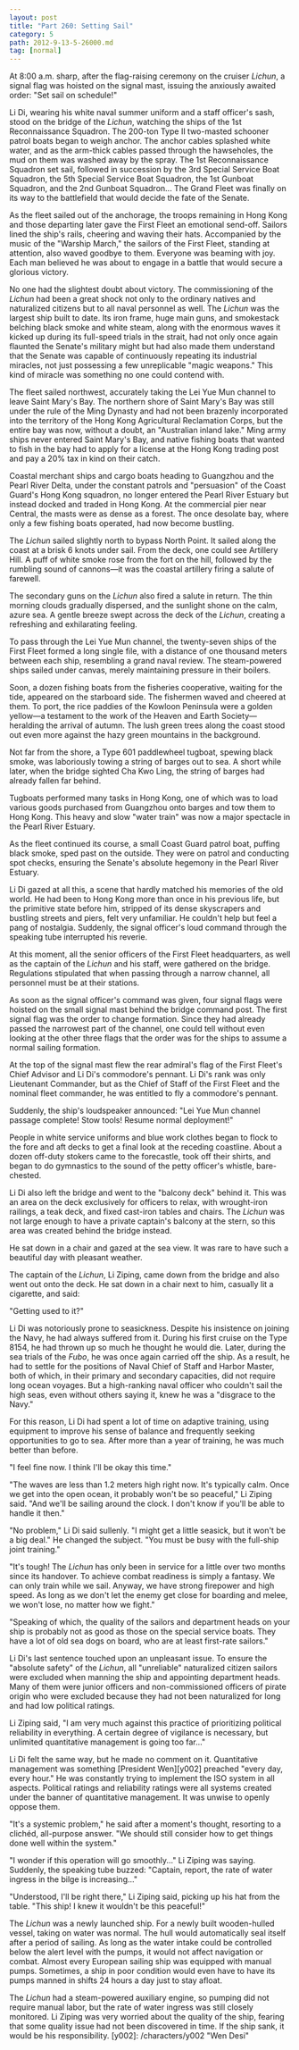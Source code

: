 ```yaml
---
layout: post
title: "Part 260: Setting Sail"
category: 5
path: 2012-9-13-5-26000.md
tag: [normal]
---
```


At 8:00 a.m. sharp, after the flag-raising ceremony on the cruiser *Lichun*, a signal flag was hoisted on the signal mast, issuing the anxiously awaited order: "Set sail on schedule!"

Li Di, wearing his white naval summer uniform and a staff officer's sash, stood on the bridge of the *Lichun*, watching the ships of the 1st Reconnaissance Squadron. The 200-ton Type II two-masted schooner patrol boats began to weigh anchor. The anchor cables splashed white water, and as the arm-thick cables passed through the hawseholes, the mud on them was washed away by the spray. The 1st Reconnaissance Squadron set sail, followed in succession by the 3rd Special Service Boat Squadron, the 5th Special Service Boat Squadron, the 1st Gunboat Squadron, and the 2nd Gunboat Squadron... The Grand Fleet was finally on its way to the battlefield that would decide the fate of the Senate.

As the fleet sailed out of the anchorage, the troops remaining in Hong Kong and those departing later gave the First Fleet an emotional send-off. Sailors lined the ship's rails, cheering and waving their hats. Accompanied by the music of the "Warship March," the sailors of the First Fleet, standing at attention, also waved goodbye to them. Everyone was beaming with joy. Each man believed he was about to engage in a battle that would secure a glorious victory.

No one had the slightest doubt about victory. The commissioning of the *Lichun* had been a great shock not only to the ordinary natives and naturalized citizens but to all naval personnel as well. The *Lichun* was the largest ship built to date. Its iron frame, huge main guns, and smokestack belching black smoke and white steam, along with the enormous waves it kicked up during its full-speed trials in the strait, had not only once again flaunted the Senate's military might but had also made them understand that the Senate was capable of continuously repeating its industrial miracles, not just possessing a few unreplicable "magic weapons." This kind of miracle was something no one could contend with.

The fleet sailed northwest, accurately taking the Lei Yue Mun channel to leave Saint Mary's Bay. The northern shore of Saint Mary's Bay was still under the rule of the Ming Dynasty and had not been brazenly incorporated into the territory of the Hong Kong Agricultural Reclamation Corps, but the entire bay was now, without a doubt, an "Australian inland lake." Ming army ships never entered Saint Mary's Bay, and native fishing boats that wanted to fish in the bay had to apply for a license at the Hong Kong trading post and pay a 20% tax in kind on their catch.

Coastal merchant ships and cargo boats heading to Guangzhou and the Pearl River Delta, under the constant patrols and "persuasion" of the Coast Guard's Hong Kong squadron, no longer entered the Pearl River Estuary but instead docked and traded in Hong Kong. At the commercial pier near Central, the masts were as dense as a forest. The once desolate bay, where only a few fishing boats operated, had now become bustling.

The *Lichun* sailed slightly north to bypass North Point. It sailed along the coast at a brisk 6 knots under sail. From the deck, one could see Artillery Hill. A puff of white smoke rose from the fort on the hill, followed by the rumbling sound of cannons—it was the coastal artillery firing a salute of farewell.

The secondary guns on the *Lichun* also fired a salute in return. The thin morning clouds gradually dispersed, and the sunlight shone on the calm, azure sea. A gentle breeze swept across the deck of the *Lichun*, creating a refreshing and exhilarating feeling.

To pass through the Lei Yue Mun channel, the twenty-seven ships of the First Fleet formed a long single file, with a distance of one thousand meters between each ship, resembling a grand naval review. The steam-powered ships sailed under canvas, merely maintaining pressure in their boilers.

Soon, a dozen fishing boats from the fisheries cooperative, waiting for the tide, appeared on the starboard side. The fishermen waved and cheered at them. To port, the rice paddies of the Kowloon Peninsula were a golden yellow—a testament to the work of the Heaven and Earth Society—heralding the arrival of autumn. The lush green trees along the coast stood out even more against the hazy green mountains in the background.

Not far from the shore, a Type 601 paddlewheel tugboat, spewing black smoke, was laboriously towing a string of barges out to sea. A short while later, when the bridge sighted Cha Kwo Ling, the string of barges had already fallen far behind.

Tugboats performed many tasks in Hong Kong, one of which was to load various goods purchased from Guangzhou onto barges and tow them to Hong Kong. This heavy and slow "water train" was now a major spectacle in the Pearl River Estuary.

As the fleet continued its course, a small Coast Guard patrol boat, puffing black smoke, sped past on the outside. They were on patrol and conducting spot checks, ensuring the Senate's absolute hegemony in the Pearl River Estuary.

Li Di gazed at all this, a scene that hardly matched his memories of the old world. He had been to Hong Kong more than once in his previous life, but the primitive state before him, stripped of its dense skyscrapers and bustling streets and piers, felt very unfamiliar. He couldn't help but feel a pang of nostalgia. Suddenly, the signal officer's loud command through the speaking tube interrupted his reverie.

At this moment, all the senior officers of the First Fleet headquarters, as well as the captain of the *Lichun* and his staff, were gathered on the bridge. Regulations stipulated that when passing through a narrow channel, all personnel must be at their stations.

As soon as the signal officer's command was given, four signal flags were hoisted on the small signal mast behind the bridge command post. The first signal flag was the order to change formation. Since they had already passed the narrowest part of the channel, one could tell without even looking at the other three flags that the order was for the ships to assume a normal sailing formation.

At the top of the signal mast flew the rear admiral's flag of the First Fleet's Chief Advisor and Li Di's commodore's pennant. Li Di's rank was only Lieutenant Commander, but as the Chief of Staff of the First Fleet and the nominal fleet commander, he was entitled to fly a commodore's pennant.

Suddenly, the ship's loudspeaker announced: "Lei Yue Mun channel passage complete! Stow tools! Resume normal deployment!"

People in white service uniforms and blue work clothes began to flock to the fore and aft decks to get a final look at the receding coastline. About a dozen off-duty stokers came to the forecastle, took off their shirts, and began to do gymnastics to the sound of the petty officer's whistle, bare-chested.

Li Di also left the bridge and went to the "balcony deck" behind it. This was an area on the deck exclusively for officers to relax, with wrought-iron railings, a teak deck, and fixed cast-iron tables and chairs. The *Lichun* was not large enough to have a private captain's balcony at the stern, so this area was created behind the bridge instead.

He sat down in a chair and gazed at the sea view. It was rare to have such a beautiful day with pleasant weather.

The captain of the *Lichun*, Li Ziping, came down from the bridge and also went out onto the deck. He sat down in a chair next to him, casually lit a cigarette, and said:

"Getting used to it?"

Li Di was notoriously prone to seasickness. Despite his insistence on joining the Navy, he had always suffered from it. During his first cruise on the Type 8154, he had thrown up so much he thought he would die. Later, during the sea trials of the *Fubo*, he was once again carried off the ship. As a result, he had to settle for the positions of Naval Chief of Staff and Harbor Master, both of which, in their primary and secondary capacities, did not require long ocean voyages. But a high-ranking naval officer who couldn't sail the high seas, even without others saying it, knew he was a "disgrace to the Navy."

For this reason, Li Di had spent a lot of time on adaptive training, using equipment to improve his sense of balance and frequently seeking opportunities to go to sea. After more than a year of training, he was much better than before.

"I feel fine now. I think I'll be okay this time."

"The waves are less than 1.2 meters high right now. It's typically calm. Once we get into the open ocean, it probably won't be so peaceful," Li Ziping said. "And we'll be sailing around the clock. I don't know if you'll be able to handle it then."

"No problem," Li Di said sullenly. "I might get a little seasick, but it won't be a big deal." He changed the subject. "You must be busy with the full-ship joint training."

"It's tough! The *Lichun* has only been in service for a little over two months since its handover. To achieve combat readiness is simply a fantasy. We can only train while we sail. Anyway, we have strong firepower and high speed. As long as we don't let the enemy get close for boarding and melee, we won't lose, no matter how we fight."

"Speaking of which, the quality of the sailors and department heads on your ship is probably not as good as those on the special service boats. They have a lot of old sea dogs on board, who are at least first-rate sailors."

Li Di's last sentence touched upon an unpleasant issue. To ensure the "absolute safety" of the *Lichun*, all "unreliable" naturalized citizen sailors were excluded when manning the ship and appointing department heads. Many of them were junior officers and non-commissioned officers of pirate origin who were excluded because they had not been naturalized for long and had low political ratings.

Li Ziping said, "I am very much against this practice of prioritizing political reliability in everything. A certain degree of vigilance is necessary, but unlimited quantitative management is going too far..."

Li Di felt the same way, but he made no comment on it. Quantitative management was something [President Wen][y002] preached "every day, every hour." He was constantly trying to implement the ISO system in all aspects. Political ratings and reliability ratings were all systems created under the banner of quantitative management. It was unwise to openly oppose them.

"It's a systemic problem," he said after a moment's thought, resorting to a clichéd, all-purpose answer. "We should still consider how to get things done well within the system."

"I wonder if this operation will go smoothly..." Li Ziping was saying. Suddenly, the speaking tube buzzed: "Captain, report, the rate of water ingress in the bilge is increasing..."

"Understood, I'll be right there," Li Ziping said, picking up his hat from the table. "This ship! I knew it wouldn't be this peaceful!"

The *Lichun* was a newly launched ship. For a newly built wooden-hulled vessel, taking on water was normal. The hull would automatically seal itself after a period of sailing. As long as the water intake could be controlled below the alert level with the pumps, it would not affect navigation or combat. Almost every European sailing ship was equipped with manual pumps. Sometimes, a ship in poor condition would even have to have its pumps manned in shifts 24 hours a day just to stay afloat.

The *Lichun* had a steam-powered auxiliary engine, so pumping did not require manual labor, but the rate of water ingress was still closely monitored. Li Ziping was very worried about the quality of the ship, fearing that some quality issue had not been discovered in time. If the ship sank, it would be his responsibility.
[y002]: /characters/y002 "Wen Desi"